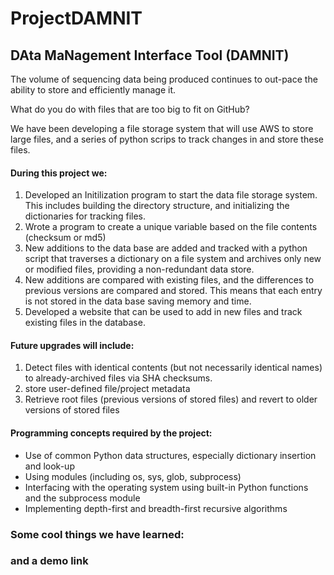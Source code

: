 # ProjectDAMNIT
## DAta MaNagement Interface Tool (DAMNIT)

The volume of sequencing data being produced continues to out-pace the ability to store and efficiently manage it. 

What do you do with files that are too big to fit on GitHub?

We have been developing a file storage system that will use AWS to store large files, and a series of python scrips to track changes in and store these files.  

#### During this project we:
1. Developed an Initilization program to start the data file storage system.  This includes building the directory structure, and initializing the dictionaries for tracking files.
2. Wrote a program to create a unique variable based on the file contents (checksum or md5)
3. New additions to the data base are added and tracked with a python script that traverses a dictionary on a file system and archives only new or modified files, providing a non-redundant data store.  
4. New additions are compared with existing files, and the differences to previous versions are compared and stored.  This means that each entry is not stored in the data base saving memory and time.  
5. Developed a website that can be used to add in new files and track existing files in the database.

#### Future upgrades will include:
1. Detect files with identical contents (but not necessarily identical names) to already-archived files via SHA checksums. 
2. store user-defined file/project metadata
3. Retrieve root files (previous versions of stored files) and revert to older versions of stored files

#### Programming concepts required by the project:
- Use of common Python data structures, especially dictionary insertion and look-up
- Using modules (including os, sys, glob, subprocess)
- Interfacing with the operating system using built-in Python functions and the subprocess module
- Implementing depth-first and breadth-first recursive algorithms

### Some cool things we have learned:

### and a demo link
